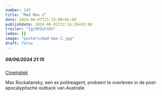 ```yaml
---
number: 143
title: "Mad Max 2"
date: 2024-06-07T21:15:00+02:00
publishdate: 2024-06-01T22:14:26+02:00
trailer: "Igj5RZsFsOs"
leden: []
image: "posters/mad-max-2.jpg"
draft: false
---
```


##### 09/06/2024 21:15

[Cinematek](https://cinematek.be/screening/mad-max-2)

Max Rockatansky, een ex politieagent, probeert te overleven in de 
post-apocalyptische outback van Australie
<!--more-->
